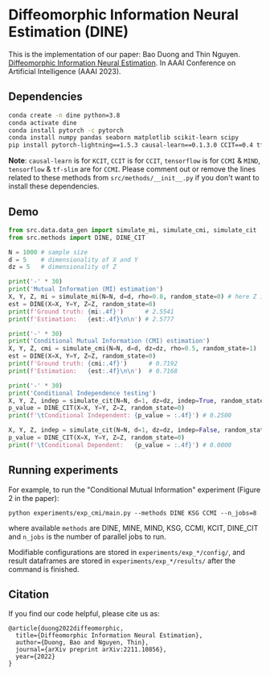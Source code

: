 # Diffeomorphic Information Neural Estimation (DINE)
This is the implementation of our paper: Bao Duong and Thin Nguyen. [Diffeomorphic Information Neural Estimation](https://arxiv.org/abs/2211.10856). In AAAI Conference on Artificial Intelligence (AAAI 2023).

## Dependencies

```bash
conda create -n dine python=3.8
conda activate dine
conda install pytorch -c pytorch
conda install numpy pandas seaborn matplotlib scikit-learn scipy
pip install pytorch-lightning==1.5.3 causal-learn==0.1.3.0 CCIT==0.4 tf-slim tensorflow
```
__Note__: `causal-learn` is for `KCIT`, `CCIT` is for `CCIT`, `tensorflow` is for `CCMI` & `MIND`, `tensorflow` & `tf-slim` are for `CCMI`. Please comment out or remove the lines related to these methods from `src/methods/__init__.py` if you don't want to install these dependencies.

## Demo

```python
from src.data.data_gen import simulate_mi, simulate_cmi, simulate_cit
from src.methods import DINE, DINE_CIT

N = 1000 # sample size
d = 5    # dimensionality of X and Y
dz = 5   # dimensionality of Z

print('-' * 30)
print('Mutual Information (MI) estimation')
X, Y, Z, mi = simulate_mi(N=N, d=d, rho=0.8, random_state=0) # here Z is empty
est = DINE(X=X, Y=Y, Z=Z, random_state=0)
print(f'Ground truth: {mi:.4f}')      # 2.5541
print(f'Estimation:   {est:.4f}\n\n') # 2.5777

print('-' * 30)
print('Conditional Mutual Information (CMI) estimation')
X, Y, Z, cmi = simulate_cmi(N=N, d=d, dz=dz, rho=0.5, random_state=1)
est = DINE(X=X, Y=Y, Z=Z, random_state=0)
print(f'Ground truth: {cmi:.4f}')      # 0.7192
print(f'Estimation:   {est:.4f}\n\n')  # 0.7168

print('-' * 30)
print('Conditional Independence testing')
X, Y, Z, indep = simulate_cit(N=N, d=1, dz=dz, indep=True, random_state=1)
p_value = DINE_CIT(X=X, Y=Y, Z=Z, random_state=0)
print(f'\tConditional Independent: {p_value = :.4f}') # 0.2500

X, Y, Z, indep = simulate_cit(N=N, d=1, dz=dz, indep=False, random_state=1)
p_value = DINE_CIT(X=X, Y=Y, Z=Z, random_state=0)
print(f'\tConditional Dependent:   {p_value = :.4f}') # 0.0000
```

## Running experiments

For example, to run the "Conditional Mutual Information" experiment (Figure 2 in the paper):
```
python experiments/exp_cmi/main.py --methods DINE KSG CCMI --n_jobs=8
```
where available `methods` are DINE, MINE, MIND, KSG, CCMI, KCIT, DINE_CIT and `n_jobs` is the number of parallel jobs to run.

Modifiable configurations are stored in `experiments/exp_*/config/`, and result dataframes are stored in `experiments/exp_*/results/` after the command is finished.

## Citation

If you find our code helpful, please cite us as:
```
@article{duong2022diffeomorphic,
  title={Diffeomorphic Information Neural Estimation},
  author={Duong, Bao and Nguyen, Thin},
  journal={arXiv preprint arXiv:2211.10856},
  year={2022}
}
```
